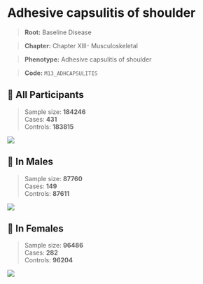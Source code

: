 # Adhesive capsulitis of shoulder

> **Root:** Baseline Disease  

> **Chapter:** Chapter XIII- Musculoskeletal  

> **Phenotype:** Adhesive capsulitis of shoulder  

> **Code:** `M13_ADHCAPSULITIS`

## 🧪 All Participants  
> Sample size: **184246**  
> Cases: **431**  
> Controls: **183815**
<img src="/Disease/Figures/ALL/Baseline/M13_ADHCAPSULITIS.png"/>
<CsvTable src="/Disease/Data/ALL/Baseline/LG_M13_ADHCAPSULITIS.csv" label="🔍 View full results" />

## 👨 In Males  
> Sample size: **87760**  
> Cases: **149**  
> Controls: **87611**
<img src="/Disease/Figures/Male/Baseline/M13_ADHCAPSULITIS.png"/>
<CsvTable src="/Disease/Data/Male/Baseline/LG_M13_ADHCAPSULITIS.csv" label="🔍 View full results" />

## 👩 In Females  
> Sample size: **96486**  
> Cases: **282**  
> Controls: **96204**
<img src="/Disease/Figures/Female/Baseline/M13_ADHCAPSULITIS.png"/>
<CsvTable src="/Disease/Data/Female/Baseline/LG_M13_ADHCAPSULITIS.csv" label="🔍 View full results" />
